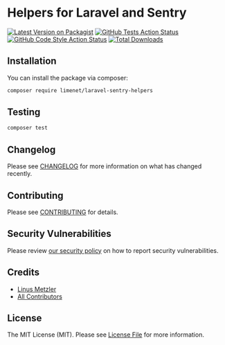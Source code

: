 
# Helpers for Laravel and Sentry

[![Latest Version on Packagist](https://img.shields.io/packagist/v/limenet/laravel-sentry-helpers.svg?style=flat-square)](https://packagist.org/packages/limenet/laravel-sentry-helpers)
[![GitHub Tests Action Status](https://img.shields.io/github/actions/workflow/status/limenet/laravel-sentry-helpers/run-tests.yml?label=tests)](https://github.com/limenet/laravel-sentry-helpers/actions?query=workflow%3Arun-tests+branch%3Amain)
[![GitHub Code Style Action Status](https://img.shields.io/github/actions/workflow/status/limenet/laravel-sentry-helpers/php-cs-fixer.yml?label=code%20style)](https://github.com/limenet/laravel-sentry-helpers/actions?query=workflow%3A"Check+%26+fix+styling"+branch%3Amain)
[![Total Downloads](https://img.shields.io/packagist/dt/limenet/laravel-sentry-helpers.svg?style=flat-square)](https://packagist.org/packages/limenet/laravel-sentry-helpers)

## Installation

You can install the package via composer:

```bash
composer require limenet/laravel-sentry-helpers
```

## Testing

```bash
composer test
```

## Changelog

Please see [CHANGELOG](CHANGELOG.md) for more information on what has changed recently.

## Contributing

Please see [CONTRIBUTING](https://github.com/spatie/.github/blob/main/CONTRIBUTING.md) for details.

## Security Vulnerabilities

Please review [our security policy](../../security/policy) on how to report security vulnerabilities.

## Credits

- [Linus Metzler](https://github.com/limenet)
- [All Contributors](../../contributors)

## License

The MIT License (MIT). Please see [License File](LICENSE.md) for more information.
